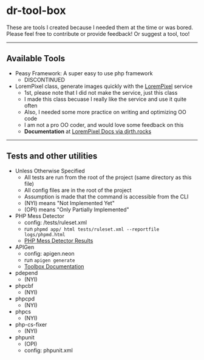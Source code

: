 dr-tool-box
===========

These are tools I created because I needed them at the time or was bored. Please feel free to contribute or provide feedback! Or suggest a tool, too!
 
------

## Available Tools
- Peasy Framework: A super easy to use php framework
  - DISCONTINUED
- LoremPixel class, generate images quickly with the [LoremPixel](http://lorempixel.com) service
  - 1st, please note that I did not make the service, just this class
  - I made this class becuase I really like the service and use it quite often
  - Also, I needed some more practice on writing and optimizing OO code
  - I am not a pro OO coder, and would love some feedback on this 
  - **Documentation** at [LoremPixel Docs via djrth.rocks](http://docs.djrth.rocks/lorem-pixel/)

------

## Tests and other utilities
- Unless Otherwise Specified
  - All tests are run from the root of the project (same directory as this file)
  - All config files are in the root of the project
  - Assumption is made that the command is accessible from the CLI
  - (NYI) means "Not Implemented Yet"
  - (OPI) means "Only Partially Implemented"
- PHP Mess Detector
  - config: /tests/ruleset.xml
  - run `phpmd app/ html tests/ruleset.xml --reportfile logs/phpmd.html`
  - [PHP Mess Detector Results](http://mytoolbox.com/logs/phpmd.html)
- APIGen
  - config: apigen.neon
  - run `apigen generate`
  - [Toolbox Documentation](http://mytoolbox.com/docs/)
- pdepend
  - (NYI)
- phpcbf
  - (NYI)
- phpcpd
  - (NYI)
- phpcs
  - (NYI)
- php-cs-fixer
  - (NYI)
- phpunit
  - (OPI)
  - config: phpunit.xml